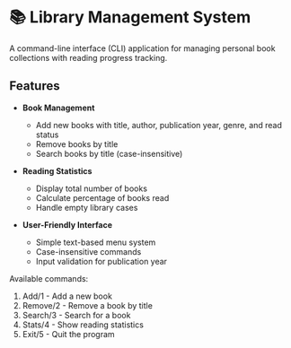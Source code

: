 # 📚 Library Management System

A command-line interface (CLI) application for managing personal book collections with reading progress tracking.

## Features

- **Book Management**
  - Add new books with title, author, publication year, genre, and read status
  - Remove books by title
  - Search books by title (case-insensitive)
  
- **Reading Statistics**
  - Display total number of books
  - Calculate percentage of books read
  - Handle empty library cases

- **User-Friendly Interface**
  - Simple text-based menu system
  - Case-insensitive commands
  - Input validation for publication year

Available commands:
1. Add/1       - Add a new book
2. Remove/2    - Remove a book by title
3. Search/3    - Search for a book
4. Stats/4     - Show reading statistics
5. Exit/5      - Quit the program
